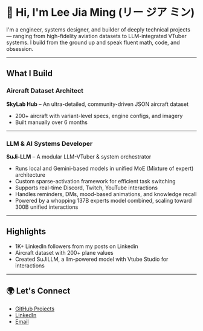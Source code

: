 # 👋 Hi, I'm Lee Jia Ming (リー ジア ミン) 

I'm a engineer, systems designer, and builder of deeply technical projects — ranging from high-fidelity aviation datasets to LLM-integrated VTuber systems. I build from the ground up and speak fluent math, code, and obsession.

---

## What I Build

### Aircraft Dataset Architect  
**SkyLab Hub** – An ultra-detailed, community-driven JSON aircraft dataset  
- 200+ aircraft with variant-level specs, engine configs, and imagery  
- Built manually over 6 months  




---

### LLM & AI Systems Developer  
**SuJi-LLM** – A modular LLM-VTuber & system orchestrator  
- Runs local and Gemini-based models in unified MoE (Mixture of expert) architecture  
- Custom sparse-activation framework for efficient task switching  
- Supports real-time Discord, Twitch, YouTube interactions  
- Handles reminders, DMs, mood-based animations, and knowledge recall  
- Powered by a whopping 137B experts model combined, scaling toward 300B unified interactions

---
## Highlights

- 1K+ LinkedIn followers from my posts on Linkedin
- Aircraft dataset with 200+ plane values
- Created SuJiLLM, a llm-powered model with Vtube Studio for interactions


---

## 🌍 Let's Connect

- [GitHub Projects](https://github.com/YOUR_USERNAME)
- [LinkedIn](https://linkedin.com/in/YOUR_LINK)
- [Email](mailto:your.email@example.com)

